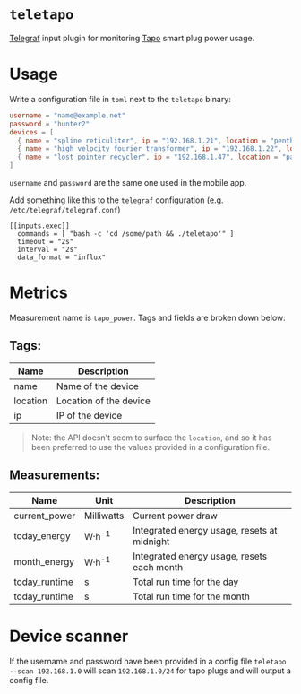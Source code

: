 # `teletapo`

[Telegraf](https://github.com/influxdata/telegraf) input plugin for monitoring
[Tapo](https://www.tapo.com/product/smart-plug/tapo-p110/) smart plug power
usage.

# Usage

Write a configuration file in `toml` next to the `teletapo` binary:

```toml
username = "name@example.net"
password = "hunter2"
devices = [
  { name = "spline reticuliter", ip = "192.168.1.21", location = "penthouse" },
  { name = "high velocity fourier transformer", ip = "192.168.1.22", location = "dressing" },
  { name = "lost pointer recycler", ip = "192.168.1.47", location = "pantry" }
]
```

`username` and `password` are the same one used in the mobile app.

Add something like this to the `telegraf` configuration (e.g. `/etc/telegraf/telegraf.conf`)

```
[[inputs.exec]]
  commands = [ "bash -c 'cd /some/path && ./teletapo'" ]
  timeout = "2s"
  interval = "2s"
  data_format = "influx"
```

# Metrics

Measurement name is `tapo_power`. Tags and fields are broken down
below:

## Tags:

|Name|Description|
|---|---|
|name|Name of the device|
|location|Location of the device|
|ip|IP of the device|

> Note: the API doesn't seem to surface the `location`, and so it has been
> preferred to use the values provided in a configuration file.

## Measurements:

|Name|Unit|Description|
|---|---|---|
|current\_power|Milliwatts|Current power draw|
|today\_energy|W·h<sup>-1</sup>|Integrated energy usage, resets at midnight|
|month\_energy|W·h<sup>-1</sup>|Integrated energy usage, resets each month|
|today\_runtime|s|Total run time for the day|
|today\_runtime|s|Total run time for the month|

# Device scanner

If the username and password have been provided in a config file
`teletapo --scan 192.168.1.0` will scan `192.168.1.0/24` for tapo
plugs and will output a config file.
